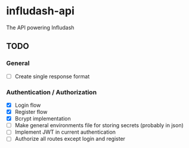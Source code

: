 # infludash-api

The API powering Infludash

## TODO

### General

- [ ] Create single response format

### Authentication / Authorization

- [x] Login flow
- [x] Register flow
- [x] Bcrypt implementation
- [ ] Make general environments file for storing secrets (probably in json)
- [ ] Implement JWT in current authentication
- [ ] Authorize all routes except login and register
